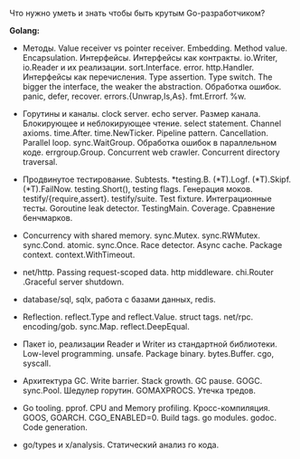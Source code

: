 Что нужно уметь и знать чтобы быть крутым Go-разработчиком?

**Golang:**

- Методы. Value receiver vs pointer receiver. Embedding. Method value. Encapsulation. Интерфейсы. Интерфейсы как контракты. io.Writer, io.Reader и их реализации. sort.Interface. error. http.Handler. Интерфейсы как перечисления. Type assertion. Type switch. The bigger the interface, the weaker the abstraction. Обработка ошибок. panic, defer, recover. errors.{Unwrap,Is,As}. fmt.Errorf. %w.

- Горутины и каналы. clock server. echo server. Размер канала. Блокирующее и неблокирующее чтение. select statement. Channel axioms. time.After. time.NewTicker. Pipeline pattern. Cancellation. Parallel loop. sync.WaitGroup. Обработка ошибок в параллельном коде. errgroup.Group. Concurrent web crawler. Concurrent directory traversal.

- Продвинутое тестирование. Subtests. *testing.B. (*T).Logf. (*T).Skipf. (*T).FailNow. testing.Short(), testing flags. Генерация моков. testify/{require,assert}. testify/suite. Test fixture. Интеграционные тесты. Goroutine leak detector. TestingMain. Coverage. Сравнение бенчмарков.

- Concurrency with shared memory. sync.Mutex. sync.RWMutex. sync.Cond. atomic. sync.Once. Race detector. Async cache. Package context. context.WithTimeout.

- net/http. Passing request-scoped data. http middleware. chi.Router .Graceful server shutdown.

- database/sql, sqlx, работа с базами данных, redis.

- Reflection. reflect.Type and reflect.Value. struct tags. net/rpc. encoding/gob. sync.Map. reflect.DeepEqual.

- Пакет io, реализации Reader и Writer из стандартной библиотеки. Low-level programming. unsafe. Package binary. bytes.Buffer. cgo, syscall.

- Архитектура GC. Write barrier. Stack growth. GC pause. GOGC. sync.Pool. Шедулер горутин. GOMAXPROCS. Утечка тредов.

- Go tooling. pprof. CPU and Memory profiling. Кросс-компиляция. GOOS, GOARCH. CGO_ENABLED=0. Build tags. go modules. godoc. Code generation.

- go/types и x/analysis. Статический анализ го кода.


